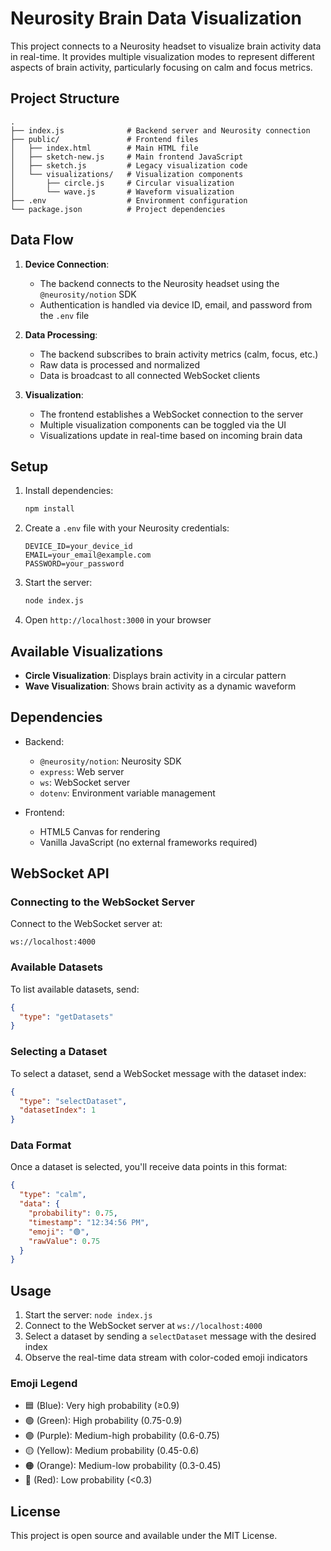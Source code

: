 # Neurosity Brain Data Visualization

This project connects to a Neurosity headset to visualize brain activity data in real-time. It provides multiple visualization modes to represent different aspects of brain activity, particularly focusing on calm and focus metrics.

## Project Structure

```
.
├── index.js              # Backend server and Neurosity connection
├── public/               # Frontend files
│   ├── index.html        # Main HTML file
│   ├── sketch-new.js     # Main frontend JavaScript
│   ├── sketch.js         # Legacy visualization code
│   └── visualizations/   # Visualization components
│       ├── circle.js     # Circular visualization
│       └── wave.js       # Waveform visualization
├── .env                  # Environment configuration
└── package.json          # Project dependencies
```

## Data Flow

1. **Device Connection**:
   - The backend connects to the Neurosity headset using the `@neurosity/notion` SDK
   - Authentication is handled via device ID, email, and password from the `.env` file

2. **Data Processing**:
   - The backend subscribes to brain activity metrics (calm, focus, etc.)
   - Raw data is processed and normalized
   - Data is broadcast to all connected WebSocket clients

3. **Visualization**:
   - The frontend establishes a WebSocket connection to the server
   - Multiple visualization components can be toggled via the UI
   - Visualizations update in real-time based on incoming brain data

## Setup

1. Install dependencies:
   ```bash
   npm install
   ```

2. Create a `.env` file with your Neurosity credentials:
   ```
   DEVICE_ID=your_device_id
   EMAIL=your_email@example.com
   PASSWORD=your_password
   ```

3. Start the server:
   ```bash
   node index.js
   ```

4. Open `http://localhost:3000` in your browser

## Available Visualizations

- **Circle Visualization**: Displays brain activity in a circular pattern
- **Wave Visualization**: Shows brain activity as a dynamic waveform

## Dependencies

- Backend:
  - `@neurosity/notion`: Neurosity SDK
  - `express`: Web server
  - `ws`: WebSocket server
  - `dotenv`: Environment variable management

- Frontend:
  - HTML5 Canvas for rendering
  - Vanilla JavaScript (no external frameworks required)

## WebSocket API

### Connecting to the WebSocket Server
Connect to the WebSocket server at:
```
ws://localhost:4000
```

### Available Datasets
To list available datasets, send:
```json
{
  "type": "getDatasets"
}
```

### Selecting a Dataset
To select a dataset, send a WebSocket message with the dataset index:
```json
{
  "type": "selectDataset",
  "datasetIndex": 1
}
```

### Data Format
Once a dataset is selected, you'll receive data points in this format:
```json
{
  "type": "calm",
  "data": {
    "probability": 0.75,
    "timestamp": "12:34:56 PM",
    "emoji": "🟢",
    "rawValue": 0.75
  }
}
```

## Usage

1. Start the server: `node index.js`
2. Connect to the WebSocket server at `ws://localhost:4000`
3. Select a dataset by sending a `selectDataset` message with the desired index
4. Observe the real-time data stream with color-coded emoji indicators

### Emoji Legend
- 🟦 (Blue): Very high probability (≥0.9)
- 🟢 (Green): High probability (0.75-0.9)
- 🟣 (Purple): Medium-high probability (0.6-0.75)
- 🟡 (Yellow): Medium probability (0.45-0.6)
- 🟠 (Orange): Medium-low probability (0.3-0.45)
- 🔴 (Red): Low probability (<0.3)

## License

This project is open source and available under the MIT License.

